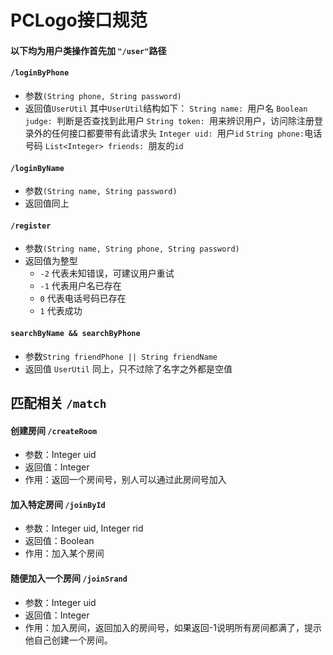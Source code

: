 # PCLogo接口规范
#### 以下均为用户类操作首先加 `"/user"`路径
#### `/loginByPhone`
- 参数`(String phone, String password)`
- 返回值`UserUtil`
  其中`UserUtil`结构如下：
  `String name: `用户名
  `Boolean judge: `判断是否查找到此用户
  `String token: `用来辨识用户，访问除注册登录外的任何接口都要带有此请求头
  `Integer uid: `用户`id`
  ` String phone: `电话号码
  `List<Integer> friends: `朋友的`id`
#### `/loginByName`
- 参数`(String name, String password)`
- 返回值同上
#### `/register`
- 参数`(String name, String phone, String password)`
- 返回值为整型
  - `-2` 代表未知错误，可建议用户重试
  - `-1` 代表用户名已存在
  - `0` 代表电话号码已存在
  - `1` 代表成功
#### `searchByName && searchByPhone`
- 参数`String friendPhone || String friendName`
- 返回值 `UserUtil` 同上，只不过除了名字之外都是空值 
## 匹配相关 `/match`
#### 创建房间 `/createRoom`
- 参数：Integer uid
- 返回值：Integer
- 作用：返回一个房间号，别人可以通过此房间号加入
#### 加入特定房间 `/joinById`
- 参数：Integer uid, Integer rid
- 返回值：Boolean
- 作用：加入某个房间
#### 随便加入一个房间 `/joinSrand`
- 参数：Integer uid
- 返回值：Integer
- 作用：加入房间，返回加入的房间号，如果返回-1说明所有房间都满了，提示他自己创建一个房间。